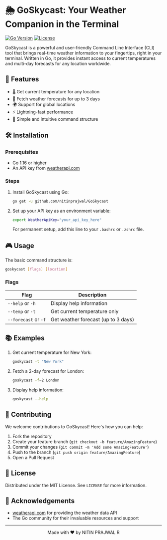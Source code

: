 # 🌦️ GoSkycast: Your Weather Companion in the Terminal

[![Go Version](https://img.shields.io/badge/Go-1.16+-00ADD8?style=flat-square&logo=go)](https://golang.org)
[![License](https://img.shields.io/badge/License-MIT-blue.svg?style=flat-square)](LICENSE)

GoSkycast is a powerful and user-friendly Command Line Interface (CLI) tool that brings real-time weather information to your fingertips, right in your terminal. Written in Go, it provides instant access to current temperatures and multi-day forecasts for any location worldwide.

## 🚀 Features

- 🌡️ Get current temperature for any location
- 🔮 Fetch weather forecasts for up to 3 days
- 🌍 Support for global locations
- ⚡ Lightning-fast performance
- 🧩 Simple and intuitive command structure

## 🛠️ Installation

### Prerequisites

- Go 1.16 or higher
- An API key from [weatherapi.com](https://www.weatherapi.com/)

### Steps

1. Install GoSkycast using Go:

   ```bash
   go get -u github.com/nitinprajwal/GoSkycast
   ```

2. Set up your API key as an environment variable:

   ```bash
   export WeatherApiKey="your_api_key_here"
   ```

   For permanent setup, add this line to your `.bashrc` or `.zshrc` file.

## 🎮 Usage

The basic command structure is:

```bash
goskycast [flags] [location]
```

### Flags

| Flag | Description |
|------|-------------|
| `--help` or `-h` | Display help information |
| `--temp` or `-t` | Get current temperature only |
| `--forecast` or `-f` | Get weather forecast (up to 3 days) |

## 📚 Examples

1. Get current temperature for New York:

   ```bash
   goskycast -t "New York"
   ```

2. Fetch a 2-day forecast for London:

   ```bash
   goskycast -f=2 London
   ```

3. Display help information:

   ```bash
   goskycast --help
   ```

## 🤝 Contributing

We welcome contributions to GoSkycast! Here's how you can help:

1. Fork the repository
2. Create your feature branch (`git checkout -b feature/AmazingFeature`)
3. Commit your changes (`git commit -m 'Add some AmazingFeature'`)
4. Push to the branch (`git push origin feature/AmazingFeature`)
5. Open a Pull Request

## 📜 License

Distributed under the MIT License. See `LICENSE` for more information.

## 🙏 Acknowledgements

- [weatherapi.com](https://www.weatherapi.com/) for providing the weather data API
- The Go community for their invaluable resources and support

---

<p align="center">
  Made with ❤️ by NITIN PRAJWAL R
</p>